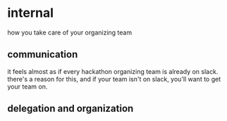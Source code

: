 # internal
how you take care of your organizing team

## communication

it feels almost as if every hackathon organizing team is already on slack. there's a reason for this, and if your team isn't on slack, you'll want to get your team on.

## delegation and organization
